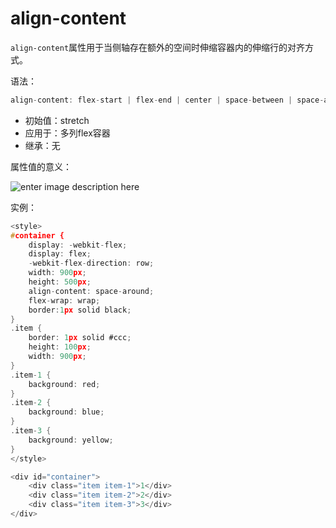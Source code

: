 align-content
========

`align-content`属性用于当侧轴存在额外的空间时伸缩容器内的伸缩行的对齐方式。

语法：

```c
align-content: flex-start | flex-end | center | space-between | space-around | stretch
```

 - 初始值：stretch
 - 应用于：多列flex容器
 - 继承：无

属性值的意义：

![enter image description here](http://cdn1.w3cplus.com/sites/default/files/styles/print_image/public/blogs/2013/flexbox-guide-4.jpg)

实例：

```c
<style>
#container {
	display: -webkit-flex;
	display: flex;
	-webkit-flex-direction: row;
	width: 900px;
	height: 500px;
	align-content: space-around;
	flex-wrap: wrap;
	border:1px solid black;
}
.item {
	border: 1px solid #ccc;
	height: 100px;
	width: 900px;
}
.item-1 {
	background: red;
}
.item-2 {
	background: blue;
}
.item-3 {
	background: yellow;
}
</style>

<div id="container">
	<div class="item item-1">1</div>
	<div class="item item-2">2</div>
	<div class="item item-3">3</div>
</div>
```